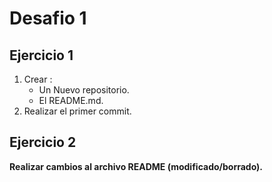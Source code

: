 # Desafio 1

## Ejercicio 1
1. Crear :
   - Un Nuevo repositorio.
   - El README.md.
2. Realizar el primer commit.

## Ejercicio 2

**Realizar cambios al archivo README (modificado/borrado).**